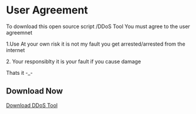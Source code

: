 <b><h1>User Agreement</h1></b>
<p>To download this open source script /DDoS Tool You must agree to the user agreemnet</p>
<p>1.Use At your own risk it is not my fault you get arrested/arrested from the internet</p>
<p>2. Your responsiblty it is your fault if you cause damage</p>
Thats it -_-
<h2>Download Now</h2>
<a href="https://github.com/S28667145/DDoS/archive/master.zip">Download DDoS Tool</a>
